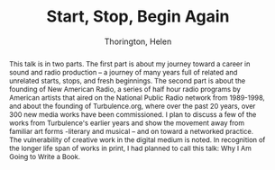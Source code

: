 --- 
title: "Start, Stop, Begin Again" 
abstract: "This talk is in two parts. The first part is about my journey toward a career in sound and radio production – a journey of many years full of related and unrelated starts, stops, and fresh beginnings. The second part is about the founding of New American Radio, a series of half hour radio programs by American artists that aired on the National Public Radio network from 1989-1998, and about the founding of Turbulence.org, where over the past 20 years, over 300 new media works have been commissioned. I plan to discuss a few of the works from Turbulence's earlier years and show the movement away from familiar art forms -literary and musical – and on toward a networked practice. The vulnerability of creative work in the digital medium is noted. In recognition of the longer life span of works in print, I had planned to call this talk: Why I Am Going to Write a Book." 
address: "Atlanta, Georgia" 
author: "Thorington, Helen"
webAuthor: "Helen Thorington" 
booktitle: "Proceedings of the International Web Audio Conference" 
editor: "Freeman, Jason and Lerch, Alexander and Paradis, Matthew" 
month: "Proceedings of the International Web Audio Conference"
pages: "" 
publisher: "Georgia Tech" 
series: "WAC '16"
type: "Keynote"  
year: "2016" 
id: "2016_EA_KN1" 
tags: year2016
media: https://smartech.gatech.edu/bitstream/handle/1853/54675/StartStopBegin_videostream.html?sequence=8&isAllowed=y 
pdflink: /_data/papers/pdf/2016/2016_KN1.pdf
ISSN: 2663-5844
---